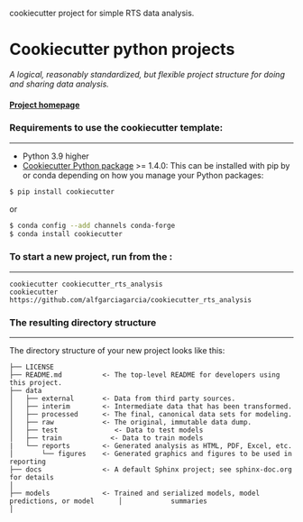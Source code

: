 cookiecutter project for simple RTS data analysis.


# Cookiecutter python projects

_A logical, reasonably standardized, but flexible project structure for doing and sharing data analysis._


#### [Project homepage](https://github.com/alfgarciagarcia/cookiecutter_rts_analysis)


### Requirements to use the cookiecutter template:
-----------
 - Python 3.9 higher
 - [Cookiecutter Python package](http://cookiecutter.readthedocs.org/en/latest/installation.html) >= 1.4.0: This can be installed with pip by or conda depending on how you manage your Python packages:

``` bash
$ pip install cookiecutter
```

or

``` bash
$ conda config --add channels conda-forge
$ conda install cookiecutter
```


### To start a new project, run from the :
------------

    cookiecutter cookiecutter_rts_analysis
    cookiecutter https://github.com/alfgarciagarcia/cookiecutter_rts_analysis




### The resulting directory structure
------------

The directory structure of your new project looks like this: 

```
├── LICENSE
├── README.md          <- The top-level README for developers using this project.
├── data
│   ├── external       <- Data from third party sources.
│   ├── interim        <- Intermediate data that has been transformed.
│   ├── processed      <- The final, canonical data sets for modeling.
│   ├── raw            <- The original, immutable data dump.
│   ├── test	          <- Data to test models
│   ├── train	         <- Data to train models
|   └── reports        <- Generated analysis as HTML, PDF, Excel, etc.
│       └── figures    <- Generated graphics and figures to be used in reporting
├── docs               <- A default Sphinx project; see sphinx-doc.org for details
│
├── models             <- Trained and serialized models, model predictions, or model 	  │			   summaries
│


```

